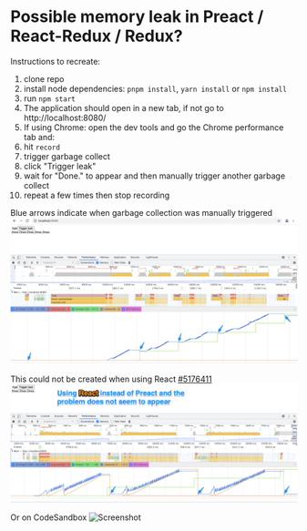 # Possible memory leak in Preact / React-Redux / Redux?

Instructions to recreate:

1. clone repo
2. install node dependencies: `pnpm install`, `yarn install` or `npm install`
3. run `npm start`
4. The application should open in a new tab, if not go to http://localhost:8080/
5. If using Chrome: open the dev tools and go the Chrome performance tab and:
1. hit `record`
2. trigger garbage collect
3. click "Trigger leak"
4. wait for "Done." to appear and then manually trigger another garbage collect
5. repeat a few times then stop recording

Blue arrows indicate when garbage collection was manually triggered
![Screenshot](./preact_mem_leak.png)

This could not be created when using React [#5176411](https://github.com/AJamesPhillips/possible_preact_redux_mem_leak/commit/5176411)
![Screenshot](./react_no_mem_leak.png)

Or on CodeSandbox
![Screenshot](https://user-images.githubusercontent.com/526509/123523073-564b4780-d6b9-11eb-8d14-2d8d42c9de39.png)

